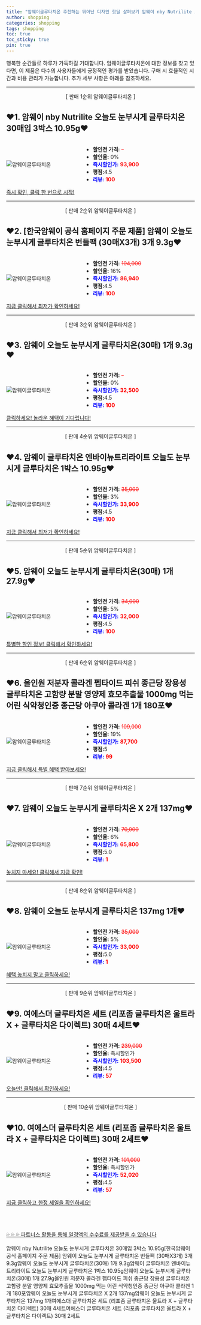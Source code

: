 ```yaml
---
title: "암웨이글루타치온 추천하는 뛰어난 디자인 핫딜 살펴보기 암웨이 nby Nutrilite 오늘도 눈부시게"
author: shopping
categories: shopping
tags: shopping
toc: true
toc_sticky: true
pin: true
---
```

행복한 순간들로 하루가 가득하길 기대합니다. 암웨이글루타치온에 대한 정보를 찾고 있다면, 이 제품은 다수의 사용자들에게 긍정적인 평가를 받았습니다. 구매 시 효율적인 시간과 비용 관리가 가능합니다. 추가 세부 사항은 아래를 참조하세요.

---
<p class="toplist" style="margin: 0 auto; display: block; width: fit-content;">[ 판매 1순위 암웨이글루타치온 ]</p>

<h2><strong>❤️1. 암웨이 nby Nutrilite 오늘도 눈부시게 글루타치온 30매입 3박스 10.95g❤️</strong></h2>

<div style="display: flex; align-items: center;">
    <div style="flex: 0.4;">
        <img src="https://thumbnail8.coupangcdn.com/thumbnails/remote/230x230ex/image/vendor_inventory/6fb9/38d1b4c66cb39f6d505b96826630be5a720481c6047b2aa089ee32ea4e48.jpg" alt="암웨이글루타치온" style="max-width: 100%;">
    </div>
    <div style="flex: 0.6; margin-left: 10px;">
        <ul>
            <li><strong>할인전 가격:</strong> <del style="color: red;">-</del></li>
            <li><strong>할인율:</strong> 0%</li>
            <li><span style='color:blue'><strong>즉시할인가:</strong></span> <span style='color:red'><strong>93,900</strong></span></li>
            <li><strong>평점:</strong>4.5</li>
            <li><span style='color:blue'><strong>리뷰:</strong></span> <span style='color:red'><strong>100</strong></span></li>
        </ul>
    </div>
</div>
<div class="center">
    <a href="https://selin100587.github.io?lptag=AF9450613&subid=githubio&pageKey=7385775828&traceid=V0-153&itemId=23465652493&vendorItemId=90801005358" class="myButton">
        즉시 확인, 클릭 한 번으로 시작!
    </a>
</div>


---
<p class="toplist" style="margin: 0 auto; display: block; width: fit-content;">[ 판매 2순위 암웨이글루타치온 ]</p>

<h2><strong>❤️2. [한국암웨이 공식 홈페이지 주문 제품] 암웨이 오늘도 눈부시게 글루타치온 번들팩 (30매X3개) 3개 9.3g❤️</strong></h2>

<div style="display: flex; align-items: center;">
    <div style="flex: 0.4;">
        <img src="https://thumbnail10.coupangcdn.com/thumbnails/remote/230x230ex/image/vendor_inventory/be7f/a0994cab65669b816767b89a9a9e0372b7215526f0c5bf51aac0b55a7851.jpg" alt="암웨이글루타치온" style="max-width: 100%;">
    </div>
    <div style="flex: 0.6; margin-left: 10px;">
        <ul>
            <li><strong>할인전 가격:</strong> <del style="color: red;">104,000</del></li>
            <li><strong>할인율:</strong> 16%</li>
            <li><span style='color:blue'><strong>즉시할인가:</strong></span> <span style='color:red'><strong>86,940</strong></span></li>
            <li><strong>평점:</strong>4.5</li>
            <li><span style='color:blue'><strong>리뷰:</strong></span> <span style='color:red'><strong>100</strong></span></li>
        </ul>
    </div>
</div>
<div class="center">
    <a href="https://selin100587.github.io?lptag=AF9450613&subid=githubio&pageKey=7385775828&traceid=V0-153&itemId=23035760742&vendorItemId=90069509341" class="myButton">
        지금 클릭해서 최저가 확인하세요!
    </a>
</div>


---
<p class="toplist" style="margin: 0 auto; display: block; width: fit-content;">[ 판매 3순위 암웨이글루타치온 ]</p>

<h2><strong>❤️3. 암웨이 오늘도 눈부시게 글루타치온(30매) 1개 9.3g❤️</strong></h2>

<div style="display: flex; align-items: center;">
    <div style="flex: 0.4;">
        <img src="https://thumbnail6.coupangcdn.com/thumbnails/remote/230x230ex/image/vendor_inventory/d104/021b2e8f0e3b572b71870dc3c49b23039e68a1cb975276e794e68b075277.jpg" alt="암웨이글루타치온" style="max-width: 100%;">
    </div>
    <div style="flex: 0.6; margin-left: 10px;">
        <ul>
            <li><strong>할인전 가격:</strong> <del style="color: red;">-</del></li>
            <li><strong>할인율:</strong> 0%</li>
            <li><span style='color:blue'><strong>즉시할인가:</strong></span> <span style='color:red'><strong>32,500</strong></span></li>
            <li><strong>평점:</strong>4.5</li>
            <li><span style='color:blue'><strong>리뷰:</strong></span> <span style='color:red'><strong>100</strong></span></li>
        </ul>
    </div>
</div>
<div class="center">
    <a href="https://selin100587.github.io?lptag=AF9450613&subid=githubio&pageKey=7385775828&traceid=V0-153&itemId=19084466223&vendorItemId=87032260642" class="myButton">
        클릭하세요! 놀라운 혜택이 기다립니다!
    </a>
</div>


---
<p class="toplist" style="margin: 0 auto; display: block; width: fit-content;">[ 판매 4순위 암웨이글루타치온 ]</p>

<h2><strong>❤️4. 암웨이 글루타치온 엔바이뉴트리라이트 오늘도 눈부시게 글루타치온 1박스 10.95g❤️</strong></h2>

<div style="display: flex; align-items: center;">
    <div style="flex: 0.4;">
        <img src="https://thumbnail8.coupangcdn.com/thumbnails/remote/230x230ex/image/vendor_inventory/6fb9/38d1b4c66cb39f6d505b96826630be5a720481c6047b2aa089ee32ea4e48.jpg" alt="암웨이글루타치온" style="max-width: 100%;">
    </div>
    <div style="flex: 0.6; margin-left: 10px;">
        <ul>
            <li><strong>할인전 가격:</strong> <del style="color: red;">35,000</del></li>
            <li><strong>할인율:</strong> 3%</li>
            <li><span style='color:blue'><strong>즉시할인가:</strong></span> <span style='color:red'><strong>33,900</strong></span></li>
            <li><strong>평점:</strong>4.5</li>
            <li><span style='color:blue'><strong>리뷰:</strong></span> <span style='color:red'><strong>100</strong></span></li>
        </ul>
    </div>
</div>
<div class="center">
    <a href="https://selin100587.github.io?lptag=AF9450613&subid=githubio&pageKey=7385775828&traceid=V0-153&itemId=23438075558&vendorItemId=90492245755" class="myButton">
        지금 클릭해서 최저가 확인하세요!
    </a>
</div>


---
<p class="toplist" style="margin: 0 auto; display: block; width: fit-content;">[ 판매 5순위 암웨이글루타치온 ]</p>

<h2><strong>❤️5. 암웨이 오늘도 눈부시게 글루타치온(30매) 1개 27.9g❤️</strong></h2>

<div style="display: flex; align-items: center;">
    <div style="flex: 0.4;">
        <img src="https://thumbnail7.coupangcdn.com/thumbnails/remote/230x230ex/image/vendor_inventory/dbc2/978d895a3421837d2d595d611d19c45f2f8b25483f98c5cfccb22d6605bb.jpg" alt="암웨이글루타치온" style="max-width: 100%;">
    </div>
    <div style="flex: 0.6; margin-left: 10px;">
        <ul>
            <li><strong>할인전 가격:</strong> <del style="color: red;">34,000</del></li>
            <li><strong>할인율:</strong> 5%</li>
            <li><span style='color:blue'><strong>즉시할인가:</strong></span> <span style='color:red'><strong>32,000</strong></span></li>
            <li><strong>평점:</strong>4.5</li>
            <li><span style='color:blue'><strong>리뷰:</strong></span> <span style='color:red'><strong>100</strong></span></li>
        </ul>
    </div>
</div>
<div class="center">
    <a href="https://selin100587.github.io?lptag=AF9450613&subid=githubio&pageKey=7385775828&traceid=V0-153&itemId=18276784544&vendorItemId=85671355062" class="myButton">
        특별한 할인 정보! 클릭해서 확인하세요!
    </a>
</div>


---
<p class="toplist" style="margin: 0 auto; display: block; width: fit-content;">[ 판매 6순위 암웨이글루타치온 ]</p>

<h2><strong>❤️6. 올인원 저분자 콜라겐 펩타이드 피쉬 종근당 장용성 글루타치온 고함량 분말 영양제 효모추출물 1000mg 먹는 어린 식약청인증 종근당 아쿠아 콜라겐 1개 180포❤️</strong></h2>

<div style="display: flex; align-items: center;">
    <div style="flex: 0.4;">
        <img src="https://thumbnail8.coupangcdn.com/thumbnails/remote/230x230ex/image/vendor_inventory/c1c6/0d88a3f27557506b5449fa7ff262ebcbcaa455f620e1c4469ff2cbfc01ea.png" alt="암웨이글루타치온" style="max-width: 100%;">
    </div>
    <div style="flex: 0.6; margin-left: 10px;">
        <ul>
            <li><strong>할인전 가격:</strong> <del style="color: red;">109,000</del></li>
            <li><strong>할인율:</strong> 19%</li>
            <li><span style='color:blue'><strong>즉시할인가:</strong></span> <span style='color:red'><strong>87,700</strong></span></li>
            <li><strong>평점:</strong>5</li>
            <li><span style='color:blue'><strong>리뷰:</strong></span> <span style='color:red'><strong>99</strong></span></li>
        </ul>
    </div>
</div>
<div class="center">
    <a href="https://selin100587.github.io?lptag=AF9450613&subid=githubio&pageKey=8252634516&traceid=V0-153&itemId=23761358811&vendorItemId=89524509907" class="myButton">
        지금 클릭해서 특별 혜택 받아보세요!
    </a>
</div>


---
<p class="toplist" style="margin: 0 auto; display: block; width: fit-content;">[ 판매 7순위 암웨이글루타치온 ]</p>

<h2><strong>❤️7. 암웨이 오늘도 눈부시게 글루타치온 X 2개 137mg❤️</strong></h2>

<div style="display: flex; align-items: center;">
    <div style="flex: 0.4;">
        <img src="https://thumbnail7.coupangcdn.com/thumbnails/remote/230x230ex/image/vendor_inventory/61ef/4f565b5e6deec9ee0c0fd9e1c9bc5615f4fb1d70ff87e4c7fa77f6ca5fd8.jpg" alt="암웨이글루타치온" style="max-width: 100%;">
    </div>
    <div style="flex: 0.6; margin-left: 10px;">
        <ul>
            <li><strong>할인전 가격:</strong> <del style="color: red;">70,000</del></li>
            <li><strong>할인율:</strong> 6%</li>
            <li><span style='color:blue'><strong>즉시할인가:</strong></span> <span style='color:red'><strong>65,800</strong></span></li>
            <li><strong>평점:</strong>5.0</li>
            <li><span style='color:blue'><strong>리뷰:</strong></span> <span style='color:red'><strong>1</strong></span></li>
        </ul>
    </div>
</div>
<div class="center">
    <a href="https://selin100587.github.io?lptag=AF9450613&subid=githubio&pageKey=8204038814&traceid=V0-153&itemId=23561096240&vendorItemId=90587082631" class="myButton">
        놓치지 마세요! 클릭해서 지금 확인!
    </a>
</div>


---
<p class="toplist" style="margin: 0 auto; display: block; width: fit-content;">[ 판매 8순위 암웨이글루타치온 ]</p>

<h2><strong>❤️8. 암웨이 오늘도 눈부시게 글루타치온 137mg 1개❤️</strong></h2>

<div style="display: flex; align-items: center;">
    <div style="flex: 0.4;">
        <img src="https://thumbnail8.coupangcdn.com/thumbnails/remote/230x230ex/image/vendor_inventory/aab4/9ee6d6f9956007db6fa5aababc7a9fdeb28cfeb87f46e1c3bd64c7b02331.jpg" alt="암웨이글루타치온" style="max-width: 100%;">
    </div>
    <div style="flex: 0.6; margin-left: 10px;">
        <ul>
            <li><strong>할인전 가격:</strong> <del style="color: red;">35,000</del></li>
            <li><strong>할인율:</strong> 5%</li>
            <li><span style='color:blue'><strong>즉시할인가:</strong></span> <span style='color:red'><strong>33,000</strong></span></li>
            <li><strong>평점:</strong>5.0</li>
            <li><span style='color:blue'><strong>리뷰:</strong></span> <span style='color:red'><strong>1</strong></span></li>
        </ul>
    </div>
</div>
<div class="center">
    <a href="https://selin100587.github.io?lptag=AF9450613&subid=githubio&pageKey=8204038814&traceid=V0-153&itemId=23561066978&vendorItemId=90587053651" class="myButton">
        혜택 놓치지 말고 클릭하세요!
    </a>
</div>


---
<p class="toplist" style="margin: 0 auto; display: block; width: fit-content;">[ 판매 9순위 암웨이글루타치온 ]</p>

<h2><strong>❤️9. 여에스더 글루타치온 세트 (리포좀 글루타치온 울트라 X + 글루타치온 다이렉트) 30매 4세트❤️</strong></h2>

<div style="display: flex; align-items: center;">
    <div style="flex: 0.4;">
        <img src="https://thumbnail10.coupangcdn.com/thumbnails/remote/230x230ex/image/vendor_inventory/cad9/4503c4f2402fe38aa91e862ac3459e9329ec660bf38e88330061fdba29e3.jpg" alt="암웨이글루타치온" style="max-width: 100%;">
    </div>
    <div style="flex: 0.6; margin-left: 10px;">
        <ul>
            <li><strong>할인전 가격:</strong> <del style="color: red;">239,000</del></li>
            <li><strong>할인율:</strong> 즉시할인가</li>
            <li><span style='color:blue'><strong>즉시할인가:</strong></span> <span style='color:red'><strong>103,500</strong></span></li>
            <li><strong>평점:</strong>4.5</li>
            <li><span style='color:blue'><strong>리뷰:</strong></span> <span style='color:red'><strong>57</strong></span></li>
        </ul>
    </div>
</div>
<div class="center">
    <a href="https://selin100587.github.io?lptag=AF9450613&subid=githubio&pageKey=8192665316&traceid=V0-153&itemId=23452161515&vendorItemId=89567144951" class="myButton">
        오늘만! 클릭해서 확인하세요!
    </a>
</div>


---
<p class="toplist" style="margin: 0 auto; display: block; width: fit-content;">[ 판매 10순위 암웨이글루타치온 ]</p>

<h2><strong>❤️10. 여에스더 글루타치온 세트 (리포좀 글루타치온 울트라 X + 글루타치온 다이렉트) 30매 2세트❤️</strong></h2>

<div style="display: flex; align-items: center;">
    <div style="flex: 0.4;">
        <img src="https://thumbnail9.coupangcdn.com/thumbnails/remote/230x230ex/image/vendor_inventory/ee74/772cbe2dda5e2641f03cb5638c24c045b0731c9ab3edb378259e481d27ef.jpg" alt="암웨이글루타치온" style="max-width: 100%;">
    </div>
    <div style="flex: 0.6; margin-left: 10px;">
        <ul>
            <li><strong>할인전 가격:</strong> <del style="color: red;">101,000</del></li>
            <li><strong>할인율:</strong> 즉시할인가</li>
            <li><span style='color:blue'><strong>즉시할인가:</strong></span> <span style='color:red'><strong>52,020</strong></span></li>
            <li><strong>평점:</strong>4.5</li>
            <li><span style='color:blue'><strong>리뷰:</strong></span> <span style='color:red'><strong>57</strong></span></li>
        </ul>
    </div>
</div>
<div class="center">
    <a href="https://selin100587.github.io?lptag=AF9450613&subid=githubio&pageKey=8192665316&traceid=V0-153&itemId=23452160046&vendorItemId=89567144962" class="myButton">
        지금 클릭하고 한정 세일을 확인하세요!
    </a>
</div>

<br><br><br>[💦 💦 💦 파트너스 활동을 통해 일정액의 수수료를 제공받을 수 있습니다](https://link.coupang.com/a/bcpT2c)<br><br>암웨이 nby Nutrilite 오늘도 눈부시게 글루타치온 30매입 3박스 10.95g[한국암웨이 공식 홈페이지 주문 제품] 암웨이 오늘도 눈부시게 글루타치온 번들팩 (30매X3개) 3개 9.3g암웨이 오늘도 눈부시게 글루타치온(30매) 1개 9.3g암웨이 글루타치온 엔바이뉴트리라이트 오늘도 눈부시게 글루타치온 1박스 10.95g암웨이 오늘도 눈부시게 글루타치온(30매) 1개 27.9g올인원 저분자 콜라겐 펩타이드 피쉬 종근당 장용성 글루타치온 고함량 분말 영양제 효모추출물 1000mg 먹는 어린 식약청인증 종근당 아쿠아 콜라겐 1개 180포암웨이 오늘도 눈부시게 글루타치온 X 2개 137mg암웨이 오늘도 눈부시게 글루타치온 137mg 1개여에스더 글루타치온 세트 (리포좀 글루타치온 울트라 X + 글루타치온 다이렉트) 30매 4세트여에스더 글루타치온 세트 (리포좀 글루타치온 울트라 X + 글루타치온 다이렉트) 30매 2세트